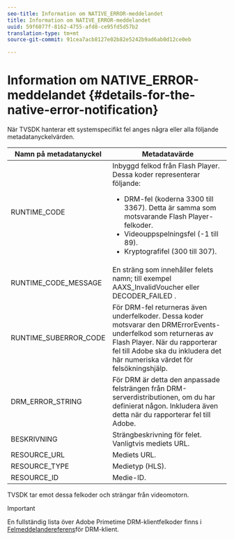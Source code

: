 ```yaml
---
seo-title: Information om NATIVE_ERROR-meddelandet
title: Information om NATIVE_ERROR-meddelandet
uuid: 59f6077f-8162-4755-afd8-ce95fd5d57b2
translation-type: tm+mt
source-git-commit: 91cea7acb8127e02b82e5242b9ad6ab0d12ce0eb

---
```



# Information om NATIVE_ERROR-meddelandet {#details-for-the-native-error-notification}

När TVSDK hanterar ett systemspecifikt fel anges några eller alla följande metadatanyckelvärden.

<table id="table_86A21619515B435DBB65DC4DFBB64B29"> 
 <thead> 
  <tr> 
   <th colname="col1" class="entry"> Namn på metadatanyckel </th> 
   <th colname="col2" class="entry"> Metadatavärde </th> 
  </tr> 
 </thead>
 <tbody> 
  <tr> 
   <td colname="col1"> <span class="codeph"> RUNTIME_CODE </span> </td> 
   <td colname="col2"> 
    <ph>
      Inbyggd felkod från Flash Player. 
    </ph> Dessa koder representerar följande: 
    <ul id="ul_330C626DE27B45A09E8851CC24768A07"> 
     <li id="li_0845A9BBB55545BDB49BD4F4802C0E54">DRM-fel (koderna 3300 till 3367). Detta är samma som motsvarande Flash Player-felkoder. </li> 
     <li id="li_98A571480C154CF0AE1DC101FF0834C4">Videouppspelningsfel (-1 till 89). </li> 
     <li id="li_D7C19955DEF94DA88B822C8C57D6D2F4">Kryptografifel (300 till 307). </li> 
    </ul> </td> 
  </tr> 
  <tr> 
   <td colname="col1"> <span class="codeph"> RUNTIME_CODE_MESSAGE </span> </td> 
   <td colname="col2"> En sträng som innehåller felets namn; till exempel <span class="codeph"> AAXS_InvalidVoucher </span> eller <span class="codeph"> DECODER_FAILED </span>. </td> 
  </tr> 
  <tr> 
   <td colname="col1"> <span class="codeph"> RUNTIME_SUBERROR_CODE </span> </td> 
   <td colname="col2"> För DRM-fel returneras även underfelkoder. Dessa koder motsvarar den <span class="codeph"> DRMErrorEvents- </span> underfelkod som returneras av Flash Player. När du rapporterar fel till Adobe ska du inkludera det här numeriska värdet för felsökningshjälp. </td> 
  </tr> 
  <tr> 
   <td colname="col1"> <span class="codeph"> DRM_ERROR_STRING </span> </td> 
   <td colname="col2"> För DRM är detta den anpassade felsträngen från DRM-serverdistributionen, om du har definierat någon. Inkludera även detta när du rapporterar fel till Adobe. </td> 
  </tr> 
  <tr> 
   <td colname="col1"> <span class="codeph"> BESKRIVNING </span> </td> 
   <td colname="col2"> Strängbeskrivning för felet. Vanligtvis mediets URL. </td> 
  </tr> 
  <tr> 
   <td colname="col1"> <span class="codeph"> RESOURCE_URL </span> </td> 
   <td colname="col2"> Mediets URL. </td> 
  </tr> 
  <tr> 
   <td colname="col1"> <span class="codeph"> RESOURCE_TYPE </span> </td> 
   <td colname="col2"> Medietyp (HLS). </td> 
  </tr> 
  <tr> 
   <td colname="col1"> <span class="codeph"> RESOURCE_ID </span> </td> 
   <td colname="col2"> Medie-ID. </td> 
  </tr> 
 </tbody> 
</table>

TVSDK tar emot dessa felkoder och strängar från videomotorn.

>[!IMPORTANT]
>
>En fullständig lista över Adobe Primetime DRM-klientfelkoder finns i [Felmeddelandereferens](https://helpx.adobe.com/content/dam/help/en/primetime/drm/drm_client_error_message_reference.pdf)för DRM-klient.